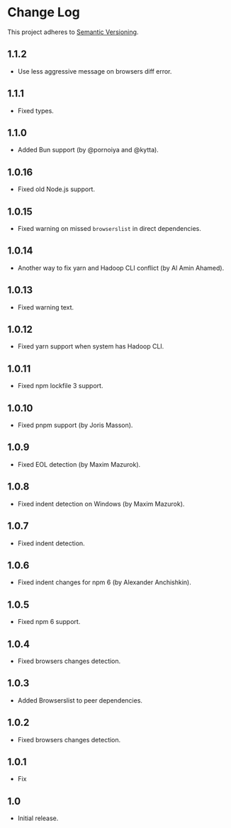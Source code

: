 # Change Log
This project adheres to [Semantic Versioning](http://semver.org/).

## 1.1.2
* Use less aggressive message on browsers diff error.

## 1.1.1
* Fixed types.

## 1.1.0
* Added Bun support (by @pornoiya and @kytta).

## 1.0.16
* Fixed old Node.js support.

## 1.0.15
* Fixed warning on missed `browserslist` in direct dependencies.

## 1.0.14
* Another way to fix yarn and Hadoop CLI conflict (by Al Amin Ahamed).

## 1.0.13
* Fixed warning text.

## 1.0.12
* Fixed yarn support when system has Hadoop CLI.

## 1.0.11
* Fixed npm lockfile 3 support.

## 1.0.10
* Fixed pnpm support (by Joris Masson).

## 1.0.9
* Fixed EOL detection (by Maxim Mazurok).

## 1.0.8
* Fixed indent detection on Windows (by Maxim Mazurok).

## 1.0.7
* Fixed indent detection.

## 1.0.6
* Fixed indent changes for npm 6 (by Alexander Anchishkin).

## 1.0.5
* Fixed npm 6 support.

## 1.0.4
* Fixed browsers changes detection.

## 1.0.3
* Added Browserslist to peer dependencies.

## 1.0.2
* Fixed browsers changes detection.

## 1.0.1
* Fix

## 1.0
* Initial release.
